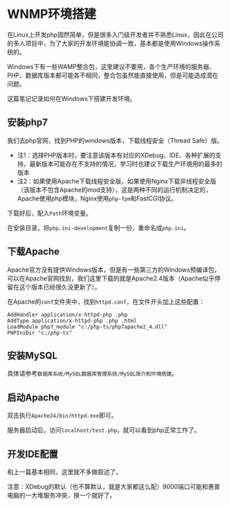 # WNMP环境搭建

在Linux上开发php固然简单，但是很多入门级开发者并不熟悉Linux，因此在公司的多人项目中，为了大家的开发环境能协调一致，基本都是使用Windows操作系统的。

Windows下有一些WAMP整合包，这里建议不要用，各个生产环境的服务器、PHP、数据库版本都可能各不相同，整合包虽然能直接使用，但是可能造成潜在问题。

这篇笔记记录如何在Windows下搭建开发环境。

## 安装php7

我们去php官网，找到PHP的windows版本，下载线程安全（Thread Safe）版。

* 注1：选择PHP版本时，要注意该版本有对应的XDebug、IDE、各种扩展的支持，最新版本可能存在不支持的情况，学习时也建议下载生产环境用的最多的版本
* 注2：如果使用Apache下载线程安全版，如果使用Nginx下载非线程安全版（该版本不包含Apache的mod支持），这是两种不同的运行机制决定的，Apache使用php模块，Nginx使用`php-fpm`和FastCGI协议。

下载好后，配入`Path`环境变量。

在安装目录，将`php.ini-development`复制一份，重命名成`php.ini`。

## 下载Apache

Apache官方没有提供Windows版本，但是有一些第三方的Windows预编译包，可以在Apache官网找到，我们这里下载的就是Apache2.4版本（Apache似乎停留在这个版本已经很久没更新了）。

在Apache的`conf`文件夹中，找到`httpd.conf`，在文件开头加上这些配置：

```
AddHandler application/x-httpd-php .php
AddType application/x-httpd-php .php .html
LoadModule php7_module "c:/php-ts/php7apache2_4.dll"
PHPIniDir "c:/php-ts"
```

## 安装MySQL

具体请参考`数据库系统/MySQL数据库管理系统/MySQL简介和环境搭建`。

## 启动Apache

双击执行`Apache24/bin/httpd.exe`即可。

服务器启动后，访问`localhost/test.php`，就可以看到php正常工作了。

## 开发IDE配置

和上一篇基本相同，这里就不多做叙述了。

注意：XDebug的默认（也不算默认，就是大家都这么配）9000端口可能和惠普电脑的一大堆服务冲突，换一个就好了。

